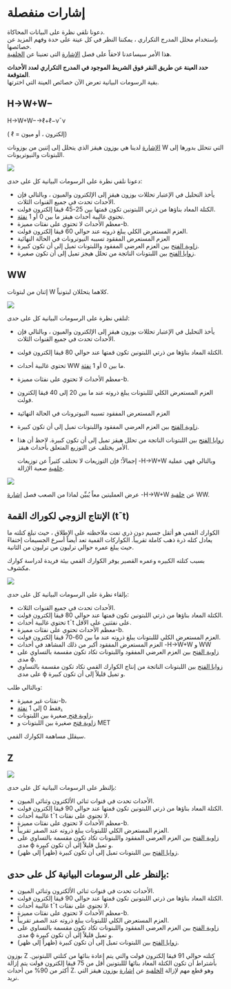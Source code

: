 # إشارات منفصلة

دعونا نلقي نظرة على البيانات المحاكاة.   
بإستخدام محلل المدرج التكراري ، يمكننا النظر في كل عينة على حدة وفهم المزيد عن خصائصها.   
هذا الأمر سيساعدنا لاحقاً على فصل [الإشارة](https://alhassan-amel.gitbook.io/workspace/get-started-hep/untitled/glossary#signal) التى تعنينا عن [الخلفية](https://alhassan-amel.gitbook.io/workspace/get-started-hep/untitled/glossary#background). 

**حدد العينة عن طريق النقر فوق الشريط الموجود في المدرج التكراري لعدد الأحداث المتوقعة**.  
 بقية الرسومات البيانية تعرض الآن خصائص العينة التي اخترتها.

## H→W+W− <a id="h&#x2192;ww&#x2212;"></a>

H→W+W−→ℓ+ℓ−ν¯ν

\( ℓ = إلكترون ، أو ميون\)

[الإشارة](https://alhassan-amel.gitbook.io/workspace/get-started-hep/untitled/glossary#signal) لدينا هي [بوزون](https://alhassan-amel.gitbook.io/workspace/get-started-hep/untitled/glossary#boson) هيقز الذي يتحلل إلى إثنين من بوزونات W التي تتحلل بدورها إلى اللبتونات والنيوتريونات.

![](../../.gitbook/assets/hww.png)

دعونا نلقي نظرة على الرسومات البيانية كل على حدى:

* يأخذ التحليل في الإعتبار تحللات [بوزون](https://alhassan-amel.gitbook.io/workspace/get-started-hep/untitled/glossary#boson) هيقز إلى الإلكترون والميون ، وبالتالي فإن الأحداث تحدث في جميع القنوات الثلاث.
* الكتلة المعاد بناؤها من ذرتي اللبتونين تكون قمتها بين 25-45 قيقا إلكترون فولت.
* تحتوي غالبية أحداث هيقز ما بين 0 أو 1 [نفثة](https://alhassan-amel.gitbook.io/workspace/get-started-hep/untitled/glossary#jet).
* معظم الأحداث لا تحتوي على نفثات مميزة-b.
* العزم المستعرض الكلي يبلغ ذروته عند حوالي 60 قيقا إلكترون فولت.
* العزم المستعرض  المفقود تسببه النيوترونات في الحالة النهائية
* [زاوية الفتح](https://alhassan-amel.gitbook.io/workspace/get-started-hep/untitled/glossary#opening-angle) بين العزم العرضي المفقود واللبتونات تميل إلى أن تكون كبيرة.
* [زوايا الفتح](https://alhassan-amel.gitbook.io/workspace/get-started-hep/untitled/glossary#opening-angle) بين اللبتونات الناتجة من تحلل هيجز تميل  إلى أن تكون صغيرة.

## WW <a id="ww"></a>

إثنان من لبتونات W كلاهما يتحللان لبتونياً.

![](../../.gitbook/assets/ww.png)

لنلقي نظرة على الرسومات البيانية كل على حدى:

* يأخذ التحليل في الإعتبار تحللات بوزون هيقز إلى الإلكترون والميون ، وبالتالي فإن الأحداث تحدث في جميع القنوات الثلاث.
* الكتلة المعاد بناؤها من ذرتي اللبتونين تكون قمتها عند حوالي 80 قيقا إلكترون فولت.
* تحتوي غالبية أحداث WW ما بين 0 أو 1 [نفثة](https://alhassan-amel.gitbook.io/workspace/get-started-hep/untitled/glossary#jet).
* معظم الأحداث لا تحتوي على نفثات مميزة-b.
* العزم المستعرض الكلي لللبتونات يبلغ ذروته عند ما بين 20 إلى 40 قيقا إلكترون فولت.
* العزم المستعرض  المفقود تسببه النيوترونات في الحالة النهائية
* [زاوية الفتح](https://alhassan-amel.gitbook.io/workspace/get-started-hep/untitled/glossary#opening-angle) بين العزم العرضي المفقود واللبتونات تميل إلى أن تكون كبيرة.
* [زوايا الفتح](https://alhassan-amel.gitbook.io/workspace/get-started-hep/untitled/glossary#opening-angle) بين اللبتونات الناتجة من تحلل هيقز تميل  إلى أن تكون كبيرة. لاحظ أن هذا الأمر يختلف عن التوزيع المتعلق بأحداث هيقز.

  إجمالاً؛ فإن التوزيعات لا تختلف كثيراً عن توزيعات -H→W+W وبالتالي فهي عملية [خلفية](https://alhassan-amel.gitbook.io/workspace/get-started-hep/untitled/glossary#background) صعبة الإزالة.

![](../../.gitbook/assets/hww_ww.png)

عرض العمليتين معاً يُبيِّن لماذا من الصعب فصل [إشارة](https://alhassan-amel.gitbook.io/workspace/get-started-hep/untitled/glossary#signal) -H→W+W عن [خلفية](https://alhassan-amel.gitbook.io/workspace/get-started-hep/untitled/glossary#background) WW.

## الإنتاج الزوجي لكوراك القمة \(t¯t\) <a id="top-quark-pair-production-t&#xAF;t"></a>

الكوارك القمي هو أثقل جسيم دون ذري تمت ملاحظته على الإطلاق ، حيث تبلغ كتلته ما يعادل كتله ذرة ذهب كاملة تقريباً. الكواركات القمية تعد أيضاً أسرع الجسيمات إختفاءً حيث يبلغ عمره حوالي ترليون من ترليون من الثانية.

بسبب كتلته الكبيره وعمره القصير يوفر الكوارك القمي بيئة فريدة لدراسة كوارك مكشوف.

![](../../.gitbook/assets/ttbar.png)

بإلقاء نظرة على الرسومات البيانية كل على حدى:

* الأحداث تحدث في جميع القنوات الثلاث.
* الكتلة المعاد بناؤها من ذرتي اللبتونين تكون قمتها عند حوالي 80 قيقا إلكترون فولت.
* تحتوي غالبية أحداث t¯t على نفثتين على الأقل.
* معظم الأحداث تحتوي على نفثات مميزة-b.
* العزم المستعرض الكلي لللبتونات يبلغ ذروته عند ما بين 60-70 قيقا إلكترون فولت.
* العزم المستعرض  المفقود أكبر من ذلك المشاهد في أحداث -H→W+W و WW 
* [زاوية الفتح](https://alhassan-amel.gitbook.io/workspace/get-started-hep/untitled/glossary#opening-angle) بين العزم العرضي المفقود واللبتونات تكاد تكون مقسمة بالتساوي على مدى ϕ.
* [زوايا الفتح](https://alhassan-amel.gitbook.io/workspace/get-started-hep/untitled/glossary#opening-angle) بين اللبتونات الناتجة من إنتاج الكوارك القمي تكاد تكون مقسمة بالتساوي على مدى ϕ و تميل قليلاً  إلى أن تكون كبيرة.

وبالتالي طلب:

* نفثات غير مميزة-b،
* فقط 0 إلى 1 [نفثة،](https://alhassan-amel.gitbook.io/workspace/get-started-hep/untitled/glossary#jet)
* [زاوبة فتح ](https://alhassan-amel.gitbook.io/workspace/get-started-hep/untitled/glossary#opening-angle)صغيرة بين اللبتونات،
*  [زاوية فتح](https://alhassan-amel.gitbook.io/workspace/get-started-hep/untitled/glossary#opening-angle) صغيرة بين اللبتونات و MET

سيقلل مساهمة الكوارك القمي.

## Z <a id="z"></a>

![](../../.gitbook/assets/justz.png)

بإلنظر على الرسومات البيانية كل على حدى:

* الأحداث تحدث في قنوات ثنائي الألكترون وثنائي الميون.
* الكتلة المعاد بناؤها من ذرتي اللبتونين تكون قمتها عند حوالي 90 قيقا إلكترون فولت.
* غالبية أحداث t¯t لا تحتوي على نفثات.
* معظم الأحداث لا تحتوي على نفثات مميزة-b.
* العزم المستعرض الكلي لللبتونات يبلغ ذروته عند الصفر تقريباً.
* [زاوية الفتح](https://alhassan-amel.gitbook.io/workspace/get-started-hep/untitled/glossary#opening-angle) بين العزم العرضي المفقود واللبتونات تكاد تكون مقسمة بالتساوي على مدى ϕ و تميل قليلاً  إلى أن تكون كبيرة.
* [زوايا الفتح](https://alhassan-amel.gitbook.io/workspace/get-started-hep/untitled/glossary#opening-angle) بين اللبتونات تميل إلى أن تكون كبيرة \(ظهراً إلى ظهر\). 



## بإلنظر على الرسومات البيانية كل على حدى: <a id="z"></a>

* الأحداث تحدث في قنوات ثنائي الألكترون وثنائي الميون.
* الكتلة المعاد بناؤها من ذرتي اللبتونين تكون قمتها عند حوالي 90 قيقا إلكترون فولت.
* غالبية أحداث t¯t لا تحتوي على نفثات.
* معظم الأحداث لا تحتوي على نفثات مميزة-b.
* العزم المستعرض الكلي لللبتونات يبلغ ذروته عند الصفر تقريباً.
* [زاوية الفتح](https://alhassan-amel.gitbook.io/workspace/get-started-hep/untitled/glossary#opening-angle) بين العزم العرضي المفقود واللبتونات تكاد تكون مقسمة بالتساوي على مدى ϕ و تميل قليلاً  إلى أن تكون كبيرة.
* [زوايا الفتح](https://alhassan-amel.gitbook.io/workspace/get-started-hep/untitled/glossary#opening-angle) بين اللبتونات تميل إلى أن تكون كبيرة \(ظهراً إلى ظهر\).

بوزون Z كتلته حوالي 91 قيقا إلكترون فولت والتي يتم إعادة بنائها من كتلتي اللبتونين. بأشتراط أن تكون الكتلة المعاد بنائها لللبتونين أقل من 75 قيقا إلكترون فولت يتم إزالة أكثر من 90% من أحداث Z. وهو قطع مهم لإزالة [الخلفية](https://alhassan-amel.gitbook.io/workspace/get-started-hep/untitled/glossary#background) عن [إشارة](https://alhassan-amel.gitbook.io/workspace/get-started-hep/untitled/glossary#signal) [بوزون](https://alhassan-amel.gitbook.io/workspace/get-started-hep/untitled/glossary#boson) هيقز التي نريد.



